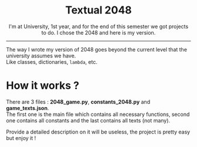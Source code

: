 <h1 align="center">Textual 2048</h1>
<div style="text-align: center;">
I'm at University, 1st year, and for the end of this semester we got projects to do.
I chose the 2048 and here is my version.
</div>

---
The way I wrote my version of 2048 goes beyond the current level that the university assumes we have.  
Like classes, dictionaries, `lambda`, etc.

# How it works ?
There are 3 files : **2048_game.py**, **constants_2048.py** and **game_texts.json**.  
The first one is the main file which contains all necessary functions, second one contains 
all constants and the last contains all texts (not many).

Provide a detailed description on it will be useless, the project is pretty easy but enjoy it ! 
